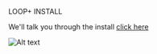LOOP+ INSTALL 

We'll talk you through the install [click here](https://www.youtube.com/watch?v=y7i0Y6ZIMaU)

![Alt text](https://fogbank-reporting-version-release.s3.us-east-1.amazonaws.com/Logo.png)

